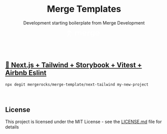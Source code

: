 <br>
<h1 align="center">Merge Templates</h1>

<div align="center">

  <p align="center">
    <p>Development starting boilerplate from Merge Development</p>
    <a align="center" href="https://merge.rocks">
    <svg  align="center" width="110" height="40" fill="white" xmlns="http://www.w3.org/2000/svg" data-testid="icon" data-name="LogoText" class="TheNavigation_logo__RDs20 TheNavigation_logoDesktop__g9Yvy"><path d="M104.554 10.986c0-1.292-.268-2.45-.805-3.42a5.51 5.51 0 00-2.282-2.288c-.994-.539-2.068-.808-3.303-.808-1.235 0-2.363.27-3.356.835-.994.565-1.772 1.32-2.336 2.316-.564.996-.832 2.1-.832 3.339 0 1.238.295 2.37.859 3.366.564.996 1.396 1.75 2.443 2.315 1.047.566 2.282.835 3.652.835 1.1 0 2.067-.161 2.926-.511.779-.324 1.423-.755 1.96-1.32.108-.108.108-.296 0-.43l-1.208-1.374c-.107-.135-.295-.135-.429-.027-.86.78-1.934 1.158-3.196 1.158-1.1 0-1.987-.27-2.738-.808-.725-.538-1.182-1.293-1.37-2.208h9.908c.081-.485.107-.781.107-.97zm-9.988-1.104c.134-.942.537-1.669 1.182-2.235.644-.565 1.45-.834 2.39-.834.966 0 1.771.296 2.416.861.644.566 1.02 1.32 1.154 2.235h-7.142v-.027zM42.289 4.416c-.994 0-1.906.189-2.712.566a5.292 5.292 0 00-2.014 1.561 4.158 4.158 0 00-1.745-1.588c-.725-.35-1.584-.539-2.524-.539-.859 0-1.664.162-2.363.458a4.725 4.725 0 00-1.772 1.292V4.551h-2.497a.298.298 0 00-.295.296v12.037c0 .161.134.296.295.296h2.336a.298.298 0 00.296-.296v-6.086c0-1.239.295-2.181.886-2.827.59-.647 1.396-.97 2.39-.97.912 0 1.61.27 2.093.835.484.565.726 1.4.726 2.504v6.57c0 .162.134.297.295.297h2.336a.298.298 0 00.295-.296v-6.113c0-1.212.296-2.154.886-2.8.59-.647 1.396-.997 2.39-.997.913 0 1.61.27 2.094.835.483.565.725 1.4.725 2.504v6.57c0 .162.134.297.296.297h2.335a.299.299 0 00.296-.296V9.99c0-1.859-.457-3.232-1.396-4.175-.78-.915-2.041-1.4-3.652-1.4zM60.171 5.25c-.966-.538-2.067-.807-3.302-.807-1.236 0-2.363.27-3.357.835-.993.565-1.772 1.32-2.336 2.316-.564.996-.832 2.1-.832 3.339 0 1.238.295 2.37.86 3.366.563.996 1.395 1.75 2.443 2.315 1.047.566 2.282.835 3.651.835 1.101 0 2.068-.161 2.927-.511.779-.324 1.423-.754 1.96-1.32.107-.108.107-.296 0-.43l-1.208-1.374c-.108-.135-.296-.135-.43-.027-.86.78-1.933 1.158-3.195 1.158-1.101 0-1.987-.27-2.739-.808-.752-.539-1.181-1.293-1.37-2.208h9.908c.027-.377.054-.673.054-.889 0-1.292-.268-2.45-.805-3.42a5.291 5.291 0 00-2.229-2.37zm-6.9 4.632c.134-.942.537-1.669 1.181-2.235.645-.565 1.45-.834 2.39-.834.966 0 1.772.296 2.416.861.645.566 1.02 1.32 1.155 2.235H53.27v-.027zM73.435 4.443c-1.96.054-3.356.727-4.162 1.993V4.9a.298.298 0 00-.295-.296h-2.202a.298.298 0 00-.295.296v12.037c0 .161.134.296.295.296h2.336a.298.298 0 00.296-.296v-5.844c0-1.265.322-2.235.966-2.908.645-.673 1.558-.996 2.685-.996.215 0 .43.027.698.08V4.767a.285.285 0 00-.322-.323zM88.66 4.578h-2.203a.298.298 0 00-.295.296v1.373a4.552 4.552 0 00-1.88-1.373 6.759 6.759 0 00-2.496-.458c-1.209 0-2.283.243-3.25.754-.966.512-1.745 1.212-2.282 2.154-.564.916-.832 1.993-.832 3.178 0 1.212.269 2.262.832 3.204a5.744 5.744 0 002.283 2.181c.966.512 2.04.781 3.248.781.86 0 1.665-.134 2.39-.43.725-.297 1.343-.7 1.853-1.266v.673c0 1.293-.322 2.262-.967 2.881-.644.62-1.665.943-3.06.943-.86 0-1.72-.135-2.578-.404a7.222 7.222 0 01-1.826-.889c-.134-.107-.35-.08-.43.081l-1.02 1.696c-.08.135-.054.324.08.404.672.512 1.504.889 2.47 1.158 1.102.296 2.23.458 3.464.458 4.538 0 6.82-2.235 6.82-6.678V4.874c0-.162-.134-.296-.322-.296zm-3.68 8.563c-.724.673-1.637.996-2.765.996-1.128 0-2.067-.323-2.765-.996-.725-.673-1.074-1.535-1.074-2.612 0-1.05.349-1.912 1.074-2.585.724-.673 1.637-.997 2.765-.997 1.128 0 2.04.324 2.766.997.725.673 1.074 1.535 1.074 2.585 0 1.077-.35 1.939-1.074 2.612zM8.578 1.64a.217.217 0 00-.218-.22H5.854a.217.217 0 00-.218.22v12.397L.064 19.64a.213.213 0 000 .304l1.755 1.774c.085.085.218.085.315 0l6.372-6.43a.232.232 0 00.06-.157l.012-13.492zM12.244 21.72l-2.892-2.892a.21.21 0 010-.301l1.766-1.772c.085-.084.218-.084.315 0l2.88 2.892a.21.21 0 010 .302l-1.755 1.76a.217.217 0 01-.314.011z"></path><path d="M12.21 9.17L7.335 4.275a.229.229 0 00-.318 0L2.154 9.17a.229.229 0 01-.318 0L.064 7.388a.214.214 0 010-.306L7.03.064a.229.229 0 01.318 0l6.965 7.006a.214.214 0 010 .305L12.54 9.17c-.097.085-.244.085-.33 0z"></path></svg>
  </a>
  </p>

</div>
<br>

## [🚀  Next.js + Tailwind + Storybook + Vitest + Airbnb Eslint](https://github.com/mergerocks/merge-template/next-tailwind)
```bash
npx degit mergerocks/merge-template/next-tailwind my-new-project
```


<br>

## License

This project is licensed under the MIT License - see the [LICENSE.md](https://github.com/parcel-bundler/parcel/blob/v2/LICENSE) file for details
